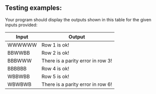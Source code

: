 ## Testing examples:

Your program should display the outputs shown in this table for the given
inputs provided:

| Input  | Output                            |
| ------ | --------------------------------- |
| WWWWWW | Row 1 is ok!                      |
| BBWWBB | Row 2 is ok!                      |
| BBBWWW | There is a parity error in row 3! |
| BBBBBB | Row 4 is ok!                      |
| WBBWBB | Row 5 is ok!                      |
| WBWBWB | There is a parity error in row 6! |
